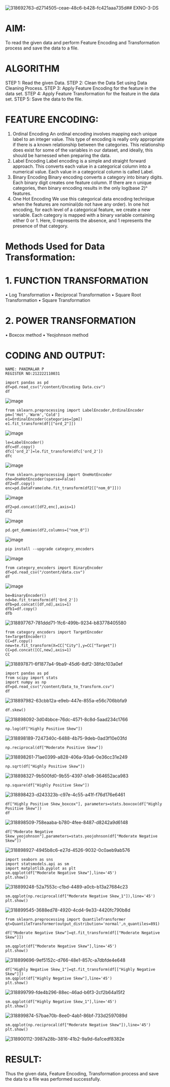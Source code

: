 ![318692763-d2714505-ceae-48c6-b428-fc421aaa735d](https://github.com/user-attachments/assets/1362e977-38c3-40b8-895f-afa0b4e13b9b)## EXNO-3-DS

# AIM:
To read the given data and perform Feature Encoding and Transformation process and save the data to a file.

# ALGORITHM
STEP 1:
Read the given Data.
STEP 2:
Clean the Data Set using Data Cleaning Process.
STEP 3:
Apply Feature Encoding for the feature in the data set.
STEP 4:
Apply Feature Transformation for the feature in the data set.
STEP 5:
Save the data to the file.

# FEATURE ENCODING:
1. Ordinal Encoding
An ordinal encoding involves mapping each unique label to an integer value. This type of encoding is really only appropriate if there is a known relationship between the categories. This relationship does exist for some of the variables in our dataset, and ideally, this should be harnessed when preparing the data.
2. Label Encoding
Label encoding is a simple and straight forward approach. This converts each value in a categorical column into a numerical value. Each value in a categorical column is called Label.
3. Binary Encoding
Binary encoding converts a category into binary digits. Each binary digit creates one feature column. If there are n unique categories, then binary encoding results in the only log(base 2)ⁿ features.
4. One Hot Encoding
We use this categorical data encoding technique when the features are nominal(do not have any order). In one hot encoding, for each level of a categorical feature, we create a new variable. Each category is mapped with a binary variable containing either 0 or 1. Here, 0 represents the absence, and 1 represents the presence of that category.

# Methods Used for Data Transformation:
  # 1. FUNCTION TRANSFORMATION
• Log Transformation
• Reciprocal Transformation
• Square Root Transformation
• Square Transformation
  # 2. POWER TRANSFORMATION
• Boxcox method
• Yeojohnson method

# CODING AND OUTPUT:
````
NAME: PANIMALAR P
REGISTER NO:212222110031
````
````
import pandas as pd
df=pd.read_csv("/content/Encoding Data.csv")
df
````
![image](https://github.com/user-attachments/assets/2b25d89e-81d5-436b-91f4-fef10f04f67e)
````
from sklearn.preprocessing import LabelEncoder,OrdinalEncoder
pm=['Hot','Warm','Cold']
e1=OrdinalEncoder(categories=[pm])
e1.fit_transform(df[["ord_2"]])
````
![image](https://github.com/user-attachments/assets/298ed08e-0d10-4ef7-a502-2c05a36d74cc)
````
le=LabelEncoder()
dfc=df.copy()
dfc['ord_2']=le.fit_transform(dfc['ord_2'])
dfc
````
 ![image](https://github.com/user-attachments/assets/742e0c9b-97b2-4580-b51f-c7e2a1960164)
````
from sklearn.preprocessing import OneHotEncoder
ohe=OneHotEncoder(sparse=False)
df2=df.copy()
enc=pd.DataFrame(ohe.fit_transform(df2[["nom_0"]]))

`````
![image](https://github.com/user-attachments/assets/cfa37d90-64a4-4983-9671-88d0f775b2b7)

````
df2=pd.concat([df2,enc],axis=1)
df2
````
![image](https://github.com/user-attachments/assets/1d81d5b0-420b-4a6c-868d-f24d5af4634b)
````
pd.get_dummies(df2,columns=["nom_0"])
````
![image](https://github.com/user-attachments/assets/aac0bd04-7c53-4ea5-81a5-511a7dc80bc4)
````
pip install --upgrade category_encoders
````
![image](https://github.com/user-attachments/assets/53d69cdd-5dff-41de-96c7-6ca10251949c)
````
from category_encoders import BinaryEncoder
df=pd.read_csv("/content/data.csv")
df
````
![image](https://github.com/user-attachments/assets/1f5ae11b-4cc3-4230-9320-463a57383f77)
````
be=BinaryEncoder()
nd=be.fit_transform(df['Ord_2'])
dfb=pd.concat([df,nd],axis=1)
dfb1=df.copy()
dfb
````
![318897767-781ddd71-1fc6-499b-9234-b83778405580](https://github.com/user-attachments/assets/009c1362-b165-4a81-94b7-87e13ae0eb52)
````
from category_encoders import TargetEncoder
te=TargetEncoder()
CC=df.copy()
new=te.fit_transform(X=CC["City"],y=CC["Target"])
CC=pd.concat([CC,new],axis=1)
CC
````

![318897871-6f1877a4-9ba9-45d6-8df2-38fdc103a0ef](https://github.com/user-attachments/assets/80a585d0-3858-47d5-b3fe-4f3172a5a058)
````
import pandas as pd
from scipy import stats
import numpy as np
df=pd.read_csv("/content/Data_to_Transform.csv")
df
````
![318897982-63cbb12a-e9eb-447e-855a-e56c706bbfa9](https://github.com/user-attachments/assets/de3cacc3-4f41-44bb-a750-4b82f9cbd429)
````
df.skew()
````

![318898092-3d04bbce-76dc-4571-8c8d-5aad234c1766](https://github.com/user-attachments/assets/b39e6abd-d6f1-4357-8c11-b474506db40c)
````
np.log(df["Highly Positive Skew"])
````

![318898189-7247340c-6488-4b75-9deb-0ad3f10e03fd](https://github.com/user-attachments/assets/7128205d-fedd-4847-8b21-8e3cf5982d01)
````
np.reciprocal(df["Moderate Positive Skew"])
````
![318898261-71ae0399-a828-406a-93a6-0e36cc31e249](https://github.com/user-attachments/assets/d36f1f36-dc08-4b1b-bad0-f79a388842e1)
````
np.sqrt(df["Highly Positive Skew"])
````
![318898327-9b500fd0-9b55-4397-b1e8-364652aca983](https://github.com/user-attachments/assets/6174f9bc-56b1-41d8-a767-a8d6086249a8)

````
np.square(df["Highly Positive Skew"])
````
![318898423-d243323b-c97e-4c55-a41f-f76d176e6461](https://github.com/user-attachments/assets/42e067c5-180f-4522-b024-6a8113a3a711)

 ````
df["Highly Positive Skew_boxcox"], parameters=stats.boxcox(df["Highly Positive Skew"])
df
````
![318898509-758eaaba-b780-4fee-8487-d8242a9d6148](https://github.com/user-attachments/assets/d5ae4f38-ab5b-47e4-abfe-7d49057cf2d4)
````
df["Moderate Negative Skew_yeojohnson"],parameters=stats.yeojohnson(df["Moderate Negative Skew"])
````

![318898927-4945b8c6-e27d-4526-9032-0c0aeb9ab576](https://github.com/user-attachments/assets/b6a7d45c-fd19-4a25-bf21-78fe22b560f2)
````
import seaborn as sns
import statsmodels.api as sm
import matplotlib.pyplot as plt
sm.qqplot(df["Moderate Negative Skew"],line='45')
plt.show()
````
![318899248-52a7553c-c1bd-4489-a0cb-b13a27684c23](https://github.com/user-attachments/assets/69443ba2-6f09-406d-aa72-9d153bb2117b)

````
sm.qqplot(np.reciprocal(df["Moderate Negative Skew_1"]),line='45')
plt.show()
````
![318899545-3688ed78-4920-4cd4-9e33-4420fc790b8d](https://github.com/user-attachments/assets/e0b3eb9d-4305-4fb2-9c9d-6b2395162a18)

````
from sklearn.preprocessing import QuantileTransformer
qt=QuantileTransformer(output_distribution='normal',n_quantiles=891)

df["Moderate Negative Skew"]=qt.fit_transform(df[["Moderate Negative Skew"]])

sm.qqplot(df["Moderate Negative Skew"],line='45')
plt.show()
````
![318899696-9ef5152c-d766-48e1-857c-a7dbfde4e648](https://github.com/user-attachments/assets/67d7d7ef-639b-4a86-9b82-cf1405213b1f)
````
df["Highly Negative Skew_1"]=qt.fit_transform(df[["Highly Negative Skew"]])
sm.qqplot(df["Highly Negative Skew"],line='45')
plt.show()
````
![318899799-fde4b296-88ec-46ad-b6f3-2cf2b64a15f2](https://github.com/user-attachments/assets/41bc21b9-ecd5-4172-bf62-66e0d0ddcfbb)

````
sm.qqplot(df["Highly Negative Skew_1"],line='45')
plt.show()
````

![318899874-57bae70b-8ee0-4ab1-86bf-733d2597089d](https://github.com/user-attachments/assets/3a3db138-720c-4b12-88d7-946ad1f0919f)
````
sm.qqplot(np.reciprocal(df["Moderate Negative Skew"]),line='45')
plt.show()
````
![318900112-3987a28b-3816-41b2-9a9d-6a1cedf8382e](https://github.com/user-attachments/assets/ffa4c1b7-d4c6-4369-8416-f2404bc79121)






 
# RESULT:
     
Thus the given data, Feature Encoding, Transformation process and save the data to a file was performed successfully.
       
